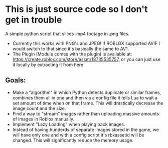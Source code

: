 # This is just source code so I don't get in trouble

A simple python script that slices .mp4 footage in .png files.

- Currently this works with PNG's and JPEG! If ROBLOX supported AVIF I would switch to that since it's basically the same to AV1.
- The Plugin (Module comes with the plugin) is available at: https://create.roblox.com/store/asset/18735535757, or you can just use it locally by extracting it from here

## Goals:
- Make a "algorithm" in which Python detects duplicate or similar frames, combines them all in one and then via a config file it tells Lua to wait a set amount of time when on that frame. This will drastically decrease the image count and the size.
- Find a way to "stream" images rather than uploading massive amounts of images in Roblox manually.
- Implement "Lazy Loading" when playing back images.
- Instead of having hunderds of separate images stored in the game, we will have only one and with a config script it's rbxassetid will be changed. This will significantly reduce the memory usage.
